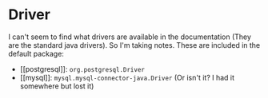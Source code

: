 # Driver
I can't seem to find what drivers are available in the documentation (They are the standard java drivers). So I'm taking notes. These are included in the default package:

* [[postgresql]]: `org.postgresql.Driver`
* [[mysql]]: `mysql.mysql-connector-java.Driver` (Or isn't it? I had it somewhere but lost it)
